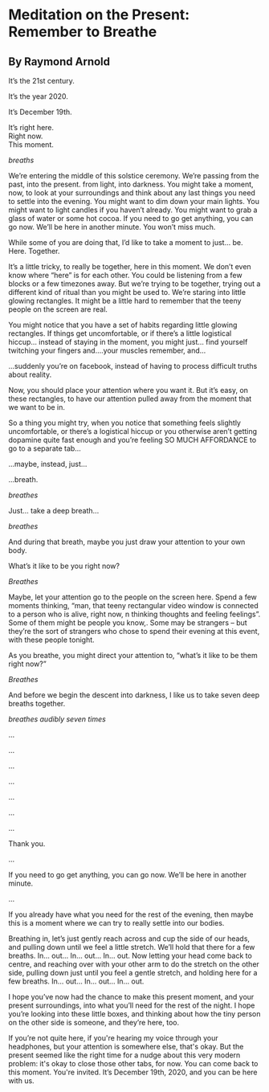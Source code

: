 # Meditation on the Present: Remember to Breathe
## By Raymond Arnold

It’s the 21st century.

It’s the year 2020.

It’s December 19th.

It’s right here.    
Right now.    
This moment. 

*breaths*

We’re entering the middle of this solstice ceremony. We’re passing from the past, into the present. from light, into darkness. You might take a moment, now, to look at your surroundings and think about any last things you need to settle into the evening. You might want to dim down your main lights. You might want to light candles if you haven’t already. You might want to grab a glass of water or some hot cocoa. If you need to go get anything, you can go now. We’ll be here in another minute. You won’t miss much.

While some of you are doing that, I’d like to take a moment to just… be. Here. Together.

It’s a little tricky, to really be together, here in this moment. We don’t even know where “here” is for each other. You could be listening from a few blocks or a few timezones away. But we’re trying to be together, trying out a different kind of ritual than you might be used to. We’re staring into little glowing rectangles. It might be a little hard to remember that the teeny people on the screen are real. 

You might notice that you have a set of habits regarding little glowing rectangles. If things get uncomfortable, or if there’s a little logistical hiccup… instead of staying in the moment, you might just… find yourself twitching your fingers and….your muscles remember, and...

...suddenly you’re on facebook, instead of having to process difficult truths about reality. 

Now, you should place your attention where you want it. But it’s easy, on these rectangles, to have our attention pulled away from the moment that we want to be in. 

So a thing you might try, when you notice that something feels slightly uncomfortable, or there’s a logistical hiccup or you otherwise aren’t getting dopamine quite fast enough and you’re feeling SO MUCH AFFORDANCE to go to a separate tab…

…maybe, instead, just… 

...breath.  

*breathes*

Just… take a deep breath... 

*breathes*

And during that breath, maybe you just draw your attention to your own body. 

What’s it like to be you right now?

*Breathes*

Maybe, let your attention go to the people on the screen here. Spend a few moments thinking, “man, that teeny rectangular video window is connected to a person who is alive, right now, n thinking thoughts and feeling feelings”. Some of them might be people you know,. Some may be strangers – but they’re the sort of strangers who chose to spend their evening at this event, with these people tonight.

As you breathe, you might direct your attention to, “what’s it like to be them right now?”

*Breathes*

And before we begin the descent into darkness, I like us to take seven deep breaths together.

*breathes audibly seven times*

…

…

…

…

…

…

...

Thank you.

...



If you need to go get anything, you can go now. We’ll be here in another minute.

…

If you already have what you need for the rest of the evening, then maybe this is a moment where we can try to really settle into our bodies.

Breathing in, let’s just gently reach across and cup the side of our heads, and pulling down until we feel a little stretch. We’ll hold that there for a few breaths. In… out… In… out… In… out. Now letting your head come back to centre, and reaching over with your other arm to do the stretch on the other side, pulling down just until you feel a gentle stretch, and holding here for a few breaths.  In… out… In… out… In… out.

I hope you’ve now had the chance to make this present moment, and your present surroundings, into what you’ll need for the rest of the night.  I hope you’re looking into these little boxes, and thinking about how the tiny person on the other side is someone, and they’re here, too.

If you’re not quite here, if you're hearing my voice through your headphones, but your attention is somewhere else, that's okay. But the present seemed like the right time for a nudge about this very modern problem: it's okay to close those other tabs, for now. You can come back to this moment. You're invited. It’s December 19th, 2020, and you can be here with us.





